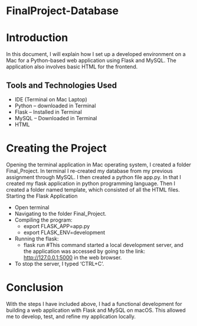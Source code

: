 # FinalProject-Database


# Introduction
In this document, I will explain how I set up a developed environment on a Mac for a Python-based web application using Flask and MySQL. The application also involves basic HTML for the frontend.
## Tools and Technologies Used
- IDE (Terminal on Mac Laptop)
- Python – downloaded in Terminal
- Flask – Installed in Terminal
- MySQL – Downloaded in Terminal
- HTML

# Creating the Project
Opening the terminal application in Mac operating system, I created a folder Final_Project. In terminal I re-created my database from my previous assignment through MySQL. I then created a python file app.py. In that I created my flask application in python programming language. Then I created a folder named template, which consisted of all the HTML files.
Starting the Flask Application
- Open terminal
- Navigating to the folder Final_Project.
- Compiling the program:
  - export FLASK_APP=app.py
  - export FLASK_ENV=development
- Running the flask:
  - flask run #This command started a local development server, and the application was accessed by going to the link: http://127.0.0.1:5000 in the web browser.
- To stop the server, I typed ‘CTRL+C’.

# Conclusion
With the steps I have included above, I had a functional development for building a web application with Flask and MySQL on macOS. This allowed me to develop, test, and refine my application locally.
